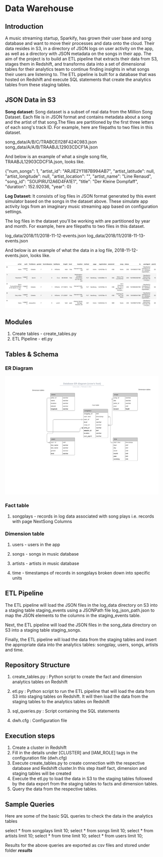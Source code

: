 # Data Warehouse

## Introduction

A music streaming startup, Sparkify, has grown their user base and song database and want to move their processes and data onto the cloud. Their data resides in S3, in a directory of JSON logs on user activity on the app, as well as a directory with JSON metadata on the songs in their app.
The aim of the project is to build an ETL pipeline that extracts their data from S3, stages them in Redshift, and transforms data into a set of dimensional tables for their analytics team to continue finding insights in what songs their users are listening to.
The ETL pipeline is built for a database that was hosted on Redshift and execute SQL statements that create the analytics tables from these staging tables.

## JSON Data in S3

**Song dataset:** Song dataset is a subset of real data from the Million Song Dataset. Each file is in JSON format and contains metadata about a song and the artist of that song.The files are partitioned by the first three letters of each song's track ID. For example, here are filepaths to two files in this dataset.

song_data/A/B/C/TRABCEI128F424C983.json
song_data/A/A/B/TRAABJL12903CDCF1A.json

And below is an example of what a single song file, TRAABJL12903CDCF1A.json, looks like.

{"num_songs": 1, "artist_id": "ARJIE2Y1187B994AB7", "artist_latitude": null, "artist_longitude": null, "artist_location": "", "artist_name": "Line Renaud", "song_id": "SOUPIRU12A6D4FA1E1", "title": "Der Kleine Dompfaff", "duration": 152.92036, "year": 0}

**Log Dataset:** It consists of log files in JSON format generated by this event simulator based on the songs in the dataset above. These simulate app activity logs from an imaginary music streaming app based on configuration settings.

The log files in the dataset you'll be working with are partitioned by year and month. For example, here are filepaths to two files in this dataset.

log_data/2018/11/2018-11-12-events.json
log_data/2018/11/2018-11-13-events.json

And below is an example of what the data in a log file, 2018-11-12-events.json, looks like.

![logdata](log-data.png)

## Modules

1. Create tables  - create_tables.py  
2. ETL Pipeline   - etl.py

## Tables & Schema

### ER Diagram

![ERDiagram](ERDatawarehouse.png)

### Fact table

1. songplays - records in log data associated with song plays i.e. records with page NextSong Columns

### Dimension table

1. users - users in the app

2. songs - songs in music database
 
3. artists - artists in music database

4. time - timestamps of records in songplays broken down into specific units

## ETL Pipeline 

The ETL pipeline will load the JSON files in the log_data directory on S3 into a staging table staging_events using a JSONPath file log_json_path.json to map the JSON elements to the columns in the staging_events table.

Next, the ETL pipeline will load the JSON files in the song_data directory on S3 into a staging table staging_songs.

Finally, the ETL pipeline will load the data from the staging tables and insert the appropriate data into the analytics tables: songplay, users, songs, artists and time.

## Repository Structure

1. create_tables.py : Python script to create the fact and dimension analytics tables on Redshift

2. etl.py : Python script to run the ETL pipeline that will load the data from S3 into staging tables on Redshift. It will then load the data from the staging tables to the analytics tables on Redshift

3. sql_queries.py : Script containing the SQL statements

4. dwh.cfg : Configuration file

## Execution steps

1. Create a cluster in Redshift
2. Fill in the details under [CLUSTER] and [IAM_ROLE] tags in the configuration file (dwh.cfg)
3. Execute create_tables.py to create connection with the respective database and Redshift cluster.In this step itself fact, dimension and staging tables will be created
4. Execute the etl.py to load the data in S3 to the staging tables followed by the data export from the staging tables to facts and dimension tables.
5. Query the data from the respective tables.

## Sample Queries

Here are some of the basic SQL queries to check the data in the analytics tables

select * from songplays limit 10; 
select * from songs limit 10;
select * from artists limit 10;
select * from time limit 10;
select * from users limit 10;

Results for the above queries are exported as csv files and stored under folder ***results***


